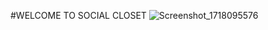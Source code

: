 #WELCOME TO SOCIAL CLOSET
![Screenshot_1718095576](https://github.com/felipereyr/SC/assets/110480389/ae6b0a4d-a191-428e-a9ad-ecf9bdce148e)
